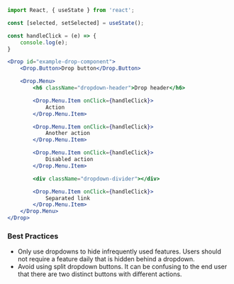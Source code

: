 ```jsx
import React, { useState } from 'react';

const [selected, setSelected] = useState();

const handleClick = (e) => {
    console.log(e);
}

<Drop id="example-drop-component">
    <Drop.Button>Drop button</Drop.Button>

    <Drop.Menu>
        <h6 className="dropdown-header">Drop header</h6>

        <Drop.Menu.Item onClick={handleClick}>
            Action
        </Drop.Menu.Item>

        <Drop.Menu.Item onClick={handleClick}>
            Another action
        </Drop.Menu.Item>

        <Drop.Menu.Item onClick={handleClick}>
            Disabled action
        </Drop.Menu.Item>

        <div className="dropdown-divider"></div>

        <Drop.Menu.Item onClick={handleClick}>
            Separated link
        </Drop.Menu.Item>
    </Drop.Menu>
</Drop>
```

### Best Practices

* Only use dropdowns to hide infrequently used features. Users should not require a feature daily that is hidden behind a dropdown.
* Avoid using split dropdown buttons. It can be confusing to the end user that there are two distinct buttons with different actions.
